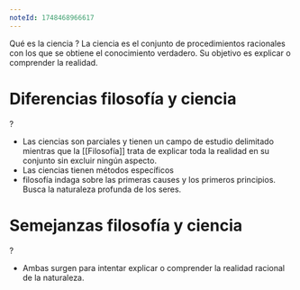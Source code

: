 ```yaml
---
noteId: 1748468966617
---
```

Qué es la ciencia
?
La ciencia es el conjunto de procedimientos racionales con los que se obtiene el conocimiento verdadero. Su objetivo es explicar o comprender la realidad.
<!--SR:!2025-05-30,1,230-->


# Diferencias filosofía y ciencia
?
- Las ciencias son parciales y tienen un campo de estudio delimitado mientras que la [[Filosofía]] trata de explicar toda la realidad en su conjunto sin excluir ningún aspecto.
- Las ciencias tienen métodos específicos
- filosofía indaga sobre las primeras causes y los primeros principios. Busca la naturaleza profunda de los seres.
<!--SR:!2025-05-30,1,230-->


# Semejanzas filosofía y ciencia
?
- Ambas surgen para intentar explicar o comprender la realidad racional de la naturaleza.
<!--SR:!2025-05-30,1,230-->

